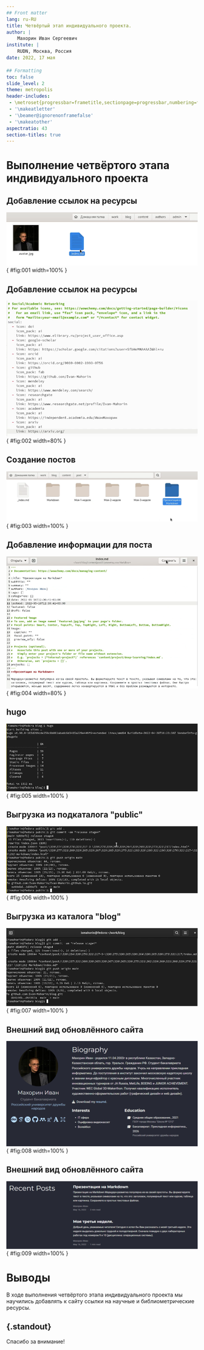 ```yaml
---
## Front matter
lang: ru-RU
title: Четвёртый этап индивидуального проекта.
author: |
	Махорин Иван Сергеевич
institute: |
	RUDN, Москва, Россия
date: 2022, 17 мая

## Formatting
toc: false
slide_level: 2
theme: metropolis
header-includes: 
 - \metroset{progressbar=frametitle,sectionpage=progressbar,numbering=fraction}
 - '\makeatletter'
 - '\beamer@ignorenonframefalse'
 - '\makeatother'
aspectratio: 43
section-titles: true
---
```


# Выполнение четвёртого этапа индивидуального проекта

## Добавление ссылок на ресурсы

![Открытие нужного файла для редактирования](image/1.png){ #fig:001 width=100% }

## Добавление ссылок на ресурсы

![Добавление ссылок на сайт](image/2.png){ #fig:002 width=80% }

## Создание постов

![Создание каталогов для новых постов](image/3.png){ #fig:003 width=100% }

## Добавление информации для поста

![Добавление информации для поста "Презентация на Markdown"](image/4.png){ #fig:004 width=80% }

## hugo

![Запуск команды hugo](image/5.png){ #fig:005 width=100% }

## Выгрузка из подкаталога "public"

![Выгрузка из подкаталога "public"](image/6.png){ #fig:006 width=100% }

## Выгрузка из каталога "blog"
	
![Выгрузка из каталога "blog"](image/7.png){ #fig:007 width=100% }

## Внешний вид обновлённого сайта

![Ссылки на научные и библиометрические ресурсы](image/8.png){ #fig:008 width=100% }

## Внешний вид обновлённого сайта

![Новые посты](image/9.png){ #fig:009 width=100% }

# Выводы

В ходе выполнения четвёртого этапа индивидуального проекта мы научились добавлять к сайту ссылки на научные и библиометрические ресурсы.

## {.standout}

Спасибо за внимание!
